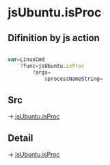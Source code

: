 # jsUbuntu.isProc

## Difinition by js action

```js.js

var=LinuxCmd
	?func=jsUbuntu.isProc
		?args=
			&processNameString=
```

## Src

-> [jsUbuntu.isProc](https://github.com/puutaro/CommandClick/blob/master/app/src/main/java/com/puutaro/commandclick/fragment_lib/terminal_fragment/js_interface/JsUbuntu.kt#L267)

## Detail

-> [jsUbuntu.isProc](https://github.com/puutaro/CommandClick/blob/master/md/developer/js_interface/details/JsUbuntu/isProc.md)
